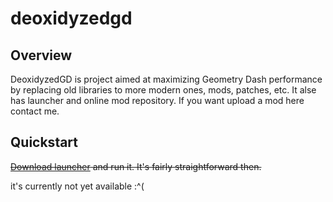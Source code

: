 # deoxidyzedgd

## Overview
DeoxidyzedGD is project aimed at maximizing Geometry Dash performance by replacing old libraries to more modern ones, mods, patches, etc.
It alse has launcher and online mod repository. If you want upload a mod here contact me.

## Quickstart
~~[Download launcher](https://github.com/thisisignitedoreo/deoxidyzedlauncher/releases/latest) and run it. It's fairly straightforward then.~~

it's currently not yet available :^(
